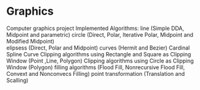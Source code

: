 # Graphics
Computer graphics project
Implemented Algorithms:
  line  (Simple DDA, Midpoint and parametric) 
  circle  (Direct, Polar, Iterative Polar, Midpoint and Modified Midpoint)  
  elipsess  (Direct, Polar and Midpoint)
  curves  (Hermit and Bezier)
  Cardinal Spline Curve
  Clipping algorithms using Rectangle and Square as Clipping Window (Point ,Line, Polygon)
  Clipping algorithms using Circle as Clipping Window (Polygon)
  filling algorithms (Flood Fill, Nonrecursive Flood Fill, Convext and Nonconvecs Filling) 
  point transformation  (Translation and Scalling)
  
